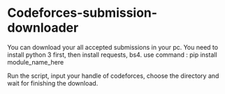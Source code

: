 # Codeforces-submission-downloader
You can download your all accepted submissions in your pc.
You need to install python 3 first,
then install requests, bs4.
use command : pip install module_name_here

Run the script, input your handle of codeforces, choose the directory and wait for finishing the download.
